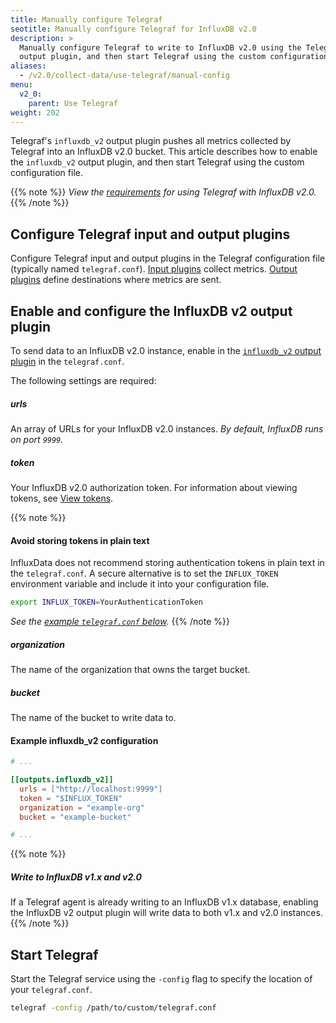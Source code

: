 ```yaml
---
title: Manually configure Telegraf
seotitle: Manually configure Telegraf for InfluxDB v2.0
description: >
  Manually configure Telegraf to write to InfluxDB v2.0 using the Telegraf `influxdb_v2`
  output plugin, and then start Telegraf using the custom configuration.
aliases:
  - /v2.0/collect-data/use-telegraf/manual-config
menu:
  v2_0:
    parent: Use Telegraf
weight: 202
---
```


Telegraf's `influxdb_v2` output plugin pushes all metrics collected by Telegraf
into an InfluxDB v2.0 bucket.
This article describes how to enable the `influxdb_v2` output plugin,
and then start Telegraf using the custom configuration file.

{{% note %}}
_View the [requirements](/v2.0/write-data/use-telegraf#requirements)
for using Telegraf with InfluxDB v2.0._
{{% /note %}}

## Configure Telegraf input and output plugins
Configure Telegraf input and output plugins in the Telegraf configuration file (typically named `telegraf.conf`).
[Input plugins](https://docs.influxdata.com/telegraf/v1.9/plugins/inputs/) collect metrics.
[Output plugins](https://docs.influxdata.com/telegraf/v1.9/plugins/outputs/) define destinations where metrics are sent.

## Enable and configure the InfluxDB v2 output plugin
To send data to an InfluxDB v2.0 instance, enable in the
[`influxdb_v2` output plugin](https://github.com/influxdata/telegraf/blob/master/plugins/outputs/influxdb_v2/README.md)
in the `telegraf.conf`.

The following settings are required:

##### urls
An array of URLs for your InfluxDB v2.0 instances.
_By default, InfluxDB runs on port `9999`._

##### token
Your InfluxDB v2.0 authorization token.
For information about viewing tokens, see [View tokens](/v2.0/security/tokens/view-tokens/).

{{% note %}}
#### Avoid storing tokens in plain text
InfluxData does not recommend storing authentication tokens in plain text in the `telegraf.conf`.
A secure alternative is to set the `INFLUX_TOKEN` environment variable and include
it into your configuration file.

```sh
export INFLUX_TOKEN=YourAuthenticationToken
```

_See the [example `telegraf.conf` below](#example-influxdb-v2-configuration)._
{{% /note %}}

##### organization
The name of the organization that owns the target bucket.

##### bucket
The name of the bucket to write data to.

#### Example influxdb_v2 configuration
```toml
# ...

[[outputs.influxdb_v2]]
  urls = ["http://localhost:9999"]
  token = "$INFLUX_TOKEN"
  organization = "example-org"
  bucket = "example-bucket"

# ...
```

{{% note %}}
##### Write to InfluxDB v1.x and v2.0
If a Telegraf agent is already writing to an InfluxDB v1.x database,
enabling the InfluxDB v2 output plugin will write data to both v1.x and v2.0 instances.
{{% /note %}}

## Start Telegraf
Start the Telegraf service using the `-config` flag to specify the location of your `telegraf.conf`.

```sh
telegraf -config /path/to/custom/telegraf.conf
```
